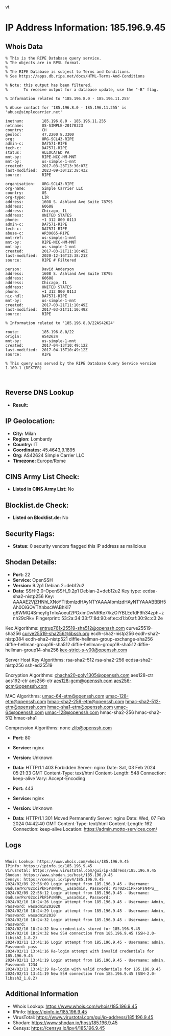 vt
# IP Address Information: 185.196.9.45

## Whois Data
```
% This is the RIPE Database query service.
% The objects are in RPSL format.
%
% The RIPE Database is subject to Terms and Conditions.
% See https://apps.db.ripe.net/docs/HTML-Terms-And-Conditions

% Note: this output has been filtered.
%       To receive output for a database update, use the "-B" flag.

% Information related to '185.196.8.0 - 185.196.11.255'

% Abuse contact for '185.196.8.0 - 185.196.11.255' is 'abuse@simplecarrier.net'

inetnum:        185.196.8.0 - 185.196.11.255
netname:        US-SIMPLE-20170323
country:        CH
geoloc:         47.2200 8.3300
org:            ORG-SCL43-RIPE
admin-c:        DA7571-RIPE
tech-c:         DA7571-RIPE
status:         ALLOCATED PA
mnt-by:         RIPE-NCC-HM-MNT
mnt-by:         us-simple-1-mnt
created:        2017-03-23T13:36:07Z
last-modified:  2023-09-30T12:38:43Z
source:         RIPE

organisation:   ORG-SCL43-RIPE
org-name:       Simple Carrier LLC
country:        US
org-type:       LIR
address:        1608 S. Ashland Ave Suite 78795
address:        60608
address:        Chicago, IL
address:        UNITED STATES
phone:          +1 312 800 0113
admin-c:        DA7571-RIPE
tech-c:         DA7571-RIPE
abuse-c:        AR39665-RIPE
mnt-ref:        us-simple-1-mnt
mnt-by:         RIPE-NCC-HM-MNT
mnt-by:         us-simple-1-mnt
created:        2017-03-21T11:10:49Z
last-modified:  2020-12-16T12:38:21Z
source:         RIPE # Filtered

person:         David Anderson
address:        1608 S. Ashland Ave Suite 78795
address:        60608
address:        Chicago, IL
address:        UNITED STATES
phone:          +1 312 800 0113
nic-hdl:        DA7571-RIPE
mnt-by:         us-simple-1-mnt
created:        2017-03-21T11:10:49Z
last-modified:  2017-03-21T11:10:49Z
source:         RIPE

% Information related to '185.196.8.0/22AS42624'

route:          185.196.8.0/22
origin:         AS42624
mnt-by:         us-simple-1-mnt
created:        2017-04-13T10:49:12Z
last-modified:  2017-04-13T10:49:12Z
source:         RIPE

% This query was served by the RIPE Database Query Service version 1.109.1 (DEXTER)



```
## Reverse DNS Lookup
- **Result:** 

## IP Geolocation:
- **City:** Milan
- **Region:** Lombardy
- **Country:** IT
- **Coordinates:** 45.4643,9.1895
- **Org:** AS42624 Simple Carrier LLC
- **Timezone:** Europe/Rome

## CINS Army List Check:
- **Listed in CINS Army List:** 
No

## Blocklist.de Check:
- **Listed on Blocklist.de:** 
No

## Security Flags:
- **Status:** 0 security vendors flagged this IP address as malicious

## Shodan Details:
- **Port:** 22
- **Service:** OpenSSH
- **Version:** 9.2p1 Debian 2+deb12u2
- **Data:** SSH-2.0-OpenSSH_9.2p1 Debian-2+deb12u2
Key type: ecdsa-sha2-nistp256
Key: AAAAE2VjZHNhLXNoYTItbmlzdHAyNTYAAAAIbmlzdHAyNTYAAABBBH5Ah0OiGOVTXnbscWABhKl7
g6WMQ4SmeyfgTnIxAoeuI2PGximDwNRKe7/kzOIYBLEe1dF9h34zph+znh29cRk=
Fingerprint: 53:2a:34:33:f7:8d:90:ef:ec:d1:b0:af:30:9c:c3:2e

Kex Algorithms:
	sntrup761x25519-sha512@openssh.com
	curve25519-sha256
	curve25519-sha256@libssh.org
	ecdh-sha2-nistp256
	ecdh-sha2-nistp384
	ecdh-sha2-nistp521
	diffie-hellman-group-exchange-sha256
	diffie-hellman-group16-sha512
	diffie-hellman-group18-sha512
	diffie-hellman-group14-sha256
	kex-strict-s-v00@openssh.com

Server Host Key Algorithms:
	rsa-sha2-512
	rsa-sha2-256
	ecdsa-sha2-nistp256
	ssh-ed25519

Encryption Algorithms:
	chacha20-poly1305@openssh.com
	aes128-ctr
	aes192-ctr
	aes256-ctr
	aes128-gcm@openssh.com
	aes256-gcm@openssh.com

MAC Algorithms:
	umac-64-etm@openssh.com
	umac-128-etm@openssh.com
	hmac-sha2-256-etm@openssh.com
	hmac-sha2-512-etm@openssh.com
	hmac-sha1-etm@openssh.com
	umac-64@openssh.com
	umac-128@openssh.com
	hmac-sha2-256
	hmac-sha2-512
	hmac-sha1

Compression Algorithms:
	none
	zlib@openssh.com


- **Port:** 80
- **Service:** nginx
- **Version:** Unknown
- **Data:** HTTP/1.1 403 Forbidden
Server: nginx
Date: Sat, 03 Feb 2024 05:21:33 GMT
Content-Type: text/html
Content-Length: 548
Connection: keep-alive
Vary: Accept-Encoding



- **Port:** 443
- **Service:** nginx
- **Version:** Unknown
- **Data:** HTTP/1.1 301 Moved Permanently
Server: nginx
Date: Wed, 07 Feb 2024 04:42:40 GMT
Content-Type: text/html
Content-Length: 162
Connection: keep-alive
Location: https://admin.motto-services.com/



## Logs
```

Whois Lookup: https://www.whois.com/whois/185.196.9.45
IPinfo: https://ipinfo.io/185.196.9.45
VirusTotal: https://www.virustotal.com/gui/ip-address/185.196.9.45
Shodan: https://www.shodan.io/host/185.196.9.45
Censys: https://censys.io/ipv4/185.196.9.45
2024/02/09 22:56:09 Login attempt from 185.196.9.45 - Username: 0aduserPxr02xciPkF5PsN4Pu__wasadmin, Password: Pxr02xciPkF5PsN4Pu__
2024/02/09 22:56:12 Login attempt from 185.196.9.45 - Username: 0aduserPxr02xciPkF5PsN4Pu__wasadmin, Password:
2024/02/10 18:24:26 Login attempt from 185.196.9.45 - Username: Admin, Password: wasadmin202020
2024/02/10 18:24:29 Login attempt from 185.196.9.45 - Username: Admin, Password: wasadmin2020
2024/02/10 18:24:32 Login attempt from 185.196.9.45 - Username: Admin, Password:
2024/02/10 18:24:32 New credentials stored for 185.196.9.45
2024/02/10 18:24:32 New SSH connection from 185.196.9.45 (SSH-2.0-libssh2_1.8.2)
2024/02/11 13:41:16 Login attempt from 185.196.9.45 - Username: admin, Password: pass
2024/02/11 13:41:16 Re-login attempt with invalid credentials for 185.196.9.45
2024/02/11 13:41:19 Login attempt from 185.196.9.45 - Username: admin, Password: 1234
2024/02/11 13:41:19 Re-login with valid credentials for 185.196.9.45
2024/02/11 13:41:19 New SSH connection from 185.196.9.45 (SSH-2.0-libssh2_1.8.2)

```
## Additional Information
- Whois Lookup: https://www.whois.com/whois/185.196.9.45
- IPinfo: https://ipinfo.io/185.196.9.45
- VirusTotal: https://www.virustotal.com/gui/ip-address/185.196.9.45
- Shodan: https://www.shodan.io/host/185.196.9.45
- Censys: https://censys.io/ipv4/185.196.9.45

